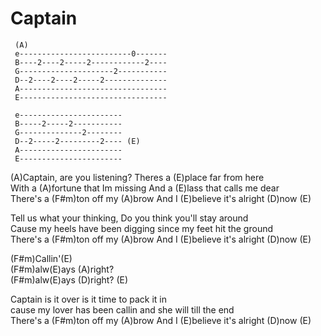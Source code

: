 # Captain

``` 
 (A)
 e-------------------------0-------
 B----2----2-----2------------2----
 G---------------------2-----------
 D--2----2----2-----2--------------
 A---------------------------------
 E---------------------------------
```

``` 
 e-----------------------
 B-----2-----2-----------
 G--------------2--------
 D--2-----2---------2---- (E)
 A-----------------------
 E-----------------------
```

  
(A)Captain, are you listening? Theres a (E)place far from here  
With a (A)fortune that Im missing And a (E)lass that calls me dear  
There's a (F\#m)ton off my (A)brow And I (E)believe it's alright (D)now
(E)  
  
Tell us what your thinking, Do you think you'll stay around  
Cause my heels have been digging since my feet hit the ground  
There's a (F\#m)ton off my (A)brow And I (E)believe it's alright (D)now
(E)  
  
(F\#m)Callin'(E)  
(F\#m)alw(E)ays (A)right?  
(F\#m)alw(E)ays (D)right? (E)  
  
Captain is it over is it time to pack it in  
cause my lover has been callin and she will till the end  
There's a (F\#m)ton off my (A)brow And I (E)believe it's alright (D)now
(E)
